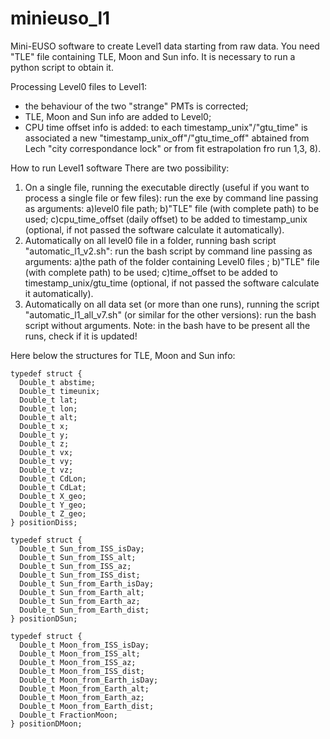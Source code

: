# minieuso_l1
Mini-EUSO software to create Level1 data starting from raw data. 
You need "TLE" file containing TLE, Moon and Sun info. It is necessary to run a python script to obtain it. 

Processing Level0 files to Level1:
- the behaviour of the two "strange" PMTs is corrected;
- TLE, Moon and Sun info are added to Level0;
- CPU time offset info is added: to each timestamp_unix"/"gtu_time" is associated a new "timestamp_unix_off"/"gtu_time_off" abtained from Lech "city correspondance lock" or from fit estrapolation fro run 1,3, 8).

How to run Level1 software
There are two possibility:
1) On a single file, running the executable directly (useful if you want to process a single file or few files):
run the exe by command line passing as arguments: a)level0 file path; b)"TLE" file (with complete path) to be used; c)cpu_time_offset (daily offset) to be added to timestamp_unix (optional, if not passed the software calculate it automatically). 
2) Automatically on all level0 file in a folder, running bash script "automatic_l1_v2.sh":
run the bash script by command line passing as arguments: a)the path of the folder containing Level0 files ; b)"TLE" file (with complete path) to be used; c)time_offset to be added to timestamp_unix/gtu_time (optional, if not passed the software calculate it automatically). 
3) Automatically on all data set (or more than one runs), running the script "automatic_l1_all_v7.sh" (or similar for the other versions): 
run the bash script without arguments. Note: in the bash have to be present all the runs, check if it is updated!

Here below the structures for TLE, Moon and Sun info:

    
    typedef struct {
      Double_t abstime;
      Double_t timeunix;
      Double_t lat;
      Double_t lon;
      Double_t alt;
      Double_t x;
      Double_t y;
      Double_t z;
      Double_t vx;
      Double_t vy;
      Double_t vz;
      Double_t CdLon;
      Double_t CdLat;
      Double_t X_geo;				
      Double_t Y_geo;				
      Double_t Z_geo;							
    } positionDiss;
    
    typedef struct {			
      Double_t Sun_from_ISS_isDay;		
      Double_t Sun_from_ISS_alt;		
      Double_t Sun_from_ISS_az;		
      Double_t Sun_from_ISS_dist;		
      Double_t Sun_from_Earth_isDay;		
      Double_t Sun_from_Earth_alt;		
      Double_t Sun_from_Earth_az;		
      Double_t Sun_from_Earth_dist;
    } positionDSun;
    
    typedef struct {		
      Double_t Moon_from_ISS_isDay;		
      Double_t Moon_from_ISS_alt;		
      Double_t Moon_from_ISS_az;		
      Double_t Moon_from_ISS_dist;       	
      Double_t Moon_from_Earth_isDay;		
      Double_t Moon_from_Earth_alt;		
      Double_t Moon_from_Earth_az;		
      Double_t Moon_from_Earth_dist;
      Double_t FractionMoon;
    } positionDMoon;
    
    
    
   
